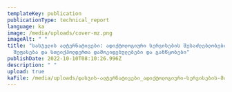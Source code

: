```yaml
---
templateKey: publication
publicationType: technical_report
language: ka
image: /media/uploads/cover-mz.png
imageAlt: " "
title: "სასჯელის ალტერნატივები: ადიქტოლოგიური სერვისების შესაძლებლობების
  შეფასება და სთეიქჰოლდერთა დამოკიდებულებები და განწყობები"
publishDate: 2022-10-10T08:10:26.996Z
description: " "
upload: true
kaFile: /media/uploads/დასჯის-ალტერნატივები_ადიქტოლოგიური-სერვისების-მიმოხილვა-final-with-cover-page.pdf
---
```

